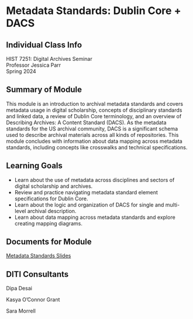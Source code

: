<h1>Metadata Standards: Dublin Core + DACS</h1>

<h2>Individual Class Info</h2>

HIST 7251: Digital Archives Seminar <br>
Professor Jessica Parr<br>
Spring 2024<br>


<h2>Summary of Module</h2>

This module is an introduction to archival metadata standards and covers metadata usage in digital scholarship, concepts of disciplinary standards and linked data, a review of Dublin Core terminology, and an overview of Describing Archives: A Content Standard (DACS). As the metadata standards for the US archival community, DACS is a significant schema used to describe archival materials across all kinds of repositories. This module concludes with information about data mapping across metadata standards, including concepts like crosswalks and technical specifications. 

<h2>Learning Goals</h2>

+ Learn about the use of metadata across disciplines and sectors of digital scholarship and archives.
+ Review and practice navigating metadata standard element specifications for Dublin Core.
+ Learn about the logic and organization of DACS for single and multi-level archival description.
+ Learn about data mapping across metadata standards and explore creating mapping diagrams.


<h2>Documents for Module</h2>

[Metadata Standards Slides]()

<h2>DITI Consultants</h2>

Dipa Desai

Kasya O’Connor Grant

Sara Morrell



